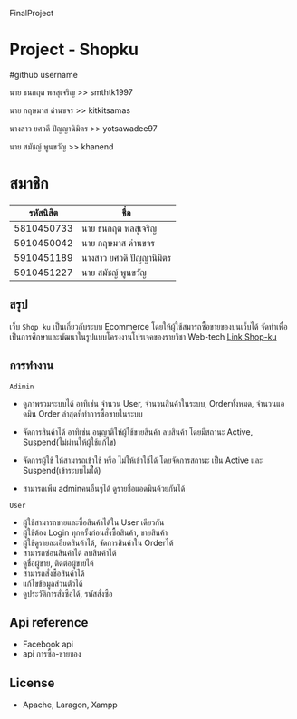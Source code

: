 FinalProject
# Project - Shopku

#github username

นาย ธนกฤต พลสุเจริญ >> smthtk1997

นาย กฤษมาส ด่านขจร >> kitkitsamas

นางสาว ยศวดี ปัญญานิมิตร >> yotsawadee97

นาย สมัชญ์ พูนขวัญ >> khanend

# สมาชิก
| รหัสนิสิต  | ชื่อ  |
| ------------ | ------------ |
| 5810450733 | นาย ธนกฤต พลสุเจริญ |
| 5910450042 | นาย กฤษมาส ด่านขจร |
| 5910451189 | นางสาว ยศวดี ปัญญานิมิตร |
| 5910451227 | นาย สมัชญ์ พูนขวัญ |

## สรุป
เว็บ `Shop ku` เป็นเกี่ยวกับระบบ Ecommerce โดยให้ผู้ใช้สมารถซื้อขายของบนเว็บได้ จัดทำเพื่อเป็นการศึกษาและพัฒนาในรูปแบบโครงงานโปรเจคของรายวิชา Web-tech 
[Link Shop-ku](http://www.shop-ku.esy.es)

## การทำงาน
`Adimin` 
- ดูภาพรวมระบบได้ อาทิเช่น จำนวน User, จำนวนสินค้าในระบบ, Orderทั้งหมด, จำนวนแอดมิน Order ล่าสุดที่ทำการซื้อขายในระบบ

- จัดการสินค้าได้ อาทิเช่น อนุญาติให้ผู้ใช้ขายสินค้า ลบสินค้า
โดยมีสถานะ Active, Suspend(ไม่ผ่านให้ผู้ใช้แก้ไข)

- จัดการผู้ใช้ ให้สามารถเข้าใช้ หรือ ไม่ให้เข้าใช้ได้
  โดยจัดการสถานะ เป็น Active และ Suspend(เข้าระบบไมไ่ด้)

- สามารถเพิ่ม adminคนอื่นๆได้ ดูรายชื่อแอดมินด้วยกันได้

`User` 
- ผู้ใช้สามารถขายและซื้อสินค้าได้ใน User เดียวกัน
- ผู้ใช้ต้อง Login ทุกครั้งก่อนสั่งซื้อสินค้า, ขายสินค้า
- ผู้ใช้ดูรายละเอียดสินค้าได้, จัดการสินค้าใน Orderได้
- สามารถซ่อนสินค้าได้ ลบสินค้าได้ 
- ดูชื่อผู้ขาย, ติดต่อผู้ขายได้
- สามารถสั่งซื้อสินค้าได้
- แก้ไขข้อมูลส่วนตัวได้
- ดูประวัติการสั่งซื้อได้, รหัสสั่งซื้อ


## Api reference
- Facebook api 
- api การซื้อ-ขายของ

## License
- Apache, Laragon, Xampp